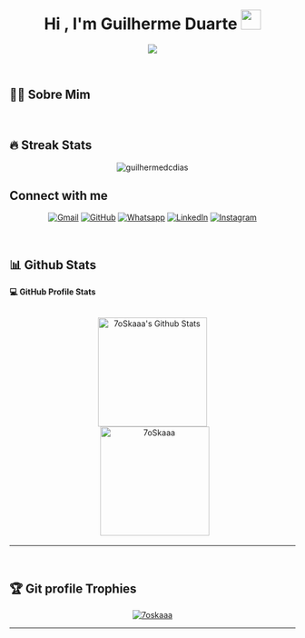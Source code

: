 <h1 align="center">Hi , I'm Guilherme Duarte <img src="https://media.giphy.com/media/hvRJCLFzcasrR4ia7z/giphy.gif" width="35"></h1>
<p align="center">
  <a href="https://github.com/DenverCoder1/readme-typing-svg"><img src="https://readme-typing-svg.herokuapp.com?duration=10000&center=true&vCenter=true&multiline=true&height=100&lines=Sou+Guilherme+Duarte+e+eu+sou;Desenvolvedor+e+Designer"></a>
</p>


<br>


## :sassy_man:  Sobre Mim


<br>

## 🔥 Streak Stats
<p align="center"><img src="https://github-readme-streak-stats.herokuapp.com/?user=guilhermedcdias&theme=algolia" alt="guilhermedcdias" /></p>


## Connect with me
<p align="center">
	<a href="mailto:guilhermedcdias.2022@gmail.com"><img img src="https://img.shields.io/badge/gmail-%23EA4335.svg?style=plastic&logo=gmail&logoColor=white" alt="Gmail"/></a>
	<a href="https://github.com/Guilhermedcdias"><img src="https://img.shields.io/badge/github-%23181717.svg?style=plastic&logo=github&logoColor=white" alt="GitHub"/></a>
	<a href="https://wa.me/12974077685"><img src="https://img.shields.io/badge/whatsapp-%2325D366.svg?style=plastic&logo=whatsapp&logoColor=white" alt="Whatsapp"/></a>
	<a href="https://www.linkedin.com/in/guilherme-duarte-cenzi-dias-9737621b6/"><img src="https://img.shields.io/badge/linkedin-%230A66C2.svg?style=plastic&logo=linkedin&logoColor=white" alt="LinkedIn"/></a>
	<a href="https://www.instagram.com/gdeguilerme/"><img src="https://img.shields.io/badge/instagram-%23E4405F.svg?style=plastic&logo=instagram&logoColor=white" alt="Instagram"/></a>
</p>

<br/>

## 📊 Github Stats



  <summary><b>💻 GitHub Profile Stats</b></summary>
  <br/>
  <p align="center">
    <a href="https://github.com/anuraghazra/github-readme-stats"><img alt="7oSkaaa's Github Stats" src="https://github-readme-stats.vercel.app/api?username=Guilhermedcdias&show_icons=true&count_private=true&theme=algolia" height="192px"/></a>
<br/>
  &nbsp;
	  <img src="https://github-readme-stats.vercel.app/api/top-langs?username=Guilhermedcdias&langs_count=10&show_icons=true&locale=en&layout=compact&theme=algolia" alt="7oSkaaa" height="192px"/>
  <br/>
  </p>

----


<br/>

## :trophy: Git profile Trophies

<p align="center"> <a href="https://github.com/ryo-ma/github-profile-trophy"><img src="https://github-profile-trophy.vercel.app/?username=Guilhermedcdias&layout=compact&theme=algolia" alt="7oskaaa" /></a> </p>

-----
